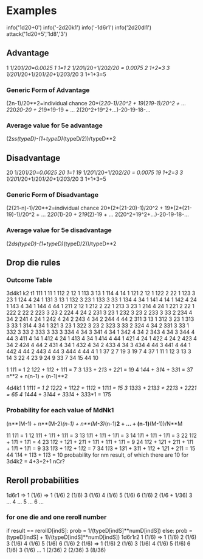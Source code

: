 # Examples

info('1d20+0')
info('-2d20k1')
info('-1d6r1')
info('2d20dl1')
attack('1d20+5','1d8','3')

## Advantage

1   1/20*1/20=0.0025
1   1=1
2   1/20*1/20+1/20*2/20 = 0.0075
2   1+2=3
3   1/20*1/20+1/20*1/20+1/20*3/20
3   1+1+3=5

### Generic Form of Advantage

(2n-1)/20**2=individual chance
20*(2*20-1)/20^2 + 19*(2*19-1)/20^2 + ...
2*20*20-20 + 2*19*19-19 + ...
2(20^2+19^2+...)-20-19-18-...

### Average value for 5e advantage

(2*ss(typeD)-(1+typeD)*(typeD/2))/typeD**2

## Disadvantage

20   1/20*1/20=0.0025
20   1=1
19   1/20*1/20+1/20*2/20 = 0.0075
19   1+2=3
3   1/20*1/20+1/20*1/20+1/20*3/20
3   1+1+3=5

### Generic Form of Disadvantage

(2(21-n)-1)/20**2=individual chance
20*(2*(21-20)-1)/20^2 + 19*(2*(21-19)-1)/20^2 + ...
2*20*(1)-20 + 2*19*(2)-19 + ...
2(20^2+19^2+...)-20-19-18-...

### Average value for 5e disadvantage

(2*ds(typeD)-(1+typeD)*(typeD/2))/typeD**2

## Drop die rules

### Outcome Table

3d4k1   k2  t1
111 1   11  1
112 2   12  1
113 3   13  1
114 4   14  1
121 2   12  1
122 2   22  1
123 3   23  1
124 4   24  1
131 3   13  1
132 3   23  1
133 3   33  1
134 4   34  1
141 4   14  1
142 4   24  1
143 4   34  1
144 4   44  1
211 2   12  1
212 2   22  1
213 3   23  1
214 4   24  1
221 2   22  1
222 2   22  2
223 3   23  2
224 4   24  2
231 3   23  1
232 3   23  2
233 3   33  2
234 4   34  2
241 4   24  1
242 4   24  2
243 4   34  2
244 4   44  2
311 3   13  1
312 3   23  1
313 3   33  1
314 4   34  1
321 3   23  1
322 3   23  2
323 3   33  2
324 4   34  2
331 3   33  1
332 3   33  2
333 3   33  3
334 4   34  3
341 4   34  1
342 4   34  2
343 4   34  3
344 4   44  3
411 4   14  1
412 4   24  1
413 4   34  1
414 4   44  1
421 4   24  1
422 4   24  2
423 4   34  2
424 4   44  2
431 4   34  1
432 4   34  2
433 4   34  3
434 4   44  3
441 4   44  1
442 4   44  2
443 4   44  3
444 4   44  4
1   1       37
2   7       19
3   19      7
4   37      1
11      1
12      3
13      3
14      3
22      4
23      9
24      9
33      7
34      15
44      10

1   1*1*1 = 1
2   1*2*2 + 1*1*2 + 1*1*1 = 7
3   1*3*3 + 2*1*3 + 2*2*1 = 19
4   1*4*4 + 3*1*4 + 3*3*1 = 37
n**2 + n(n-1) + (n-1)**2

4d4k1
1   1*1*1*1 = 1
2   1*2*2*2 + 1*1*2*2 + 1*1*1*2 + 1*1*1*1 = 15
3   1*3*3*3 + 2*1*3*3 + 2*2*1*3 + 2*2*2*1 = 65
4   1*4*4*4 + 3*1*4*4 + 3*3*1*4 + 3*3*3*1 = 175

### Probability for each value of MdNk1

(n**(M-1) + n**(M-2)*(n-1) + n**(M-3)*(n-1)**2 + ... + (n-1)**(M-1))/N**M

11  1*1*1 = 1
12  1*1*1 + 1*1*1 + 1*1*1 = 3
13  1*1*1 + 1*1*1 + 1*1*1 = 3
14  1*1*1 + 1*1*1 + 1*1*1 = 3
22  1*1*2 + 1*1*1 + 1*1*1 = 4
23  1*1*2 + 1*2*1 + 2*1*1 + 1*1*1 + 1*1*1 + 1*1*1 = 9
24  1*1*2 + 1*2*1 + 2*1*1 + 1*1*1 + 1*1*1 + 1*1*1 = 9
33  1*1*3 + 1*1*2 + 1*1*2 = 7
34  1*1*3 + 1*3*1 + 3*1*1 + 1*1*2 + 1*2*1 + 2*1*1 = 15
44  1*1*4 + 1*1*3 + 1*1*3 = 10
probability for nm result, of which there are 10 for 3d4k2 = 4+3+2+1 nCr?

## Reroll probabilities

1d6r1 =>
1 (1/6) =>  1 (1/6)
            2 (1/6)
            3 (1/6)
            4 (1/6)
            5 (1/6)
            6 (1/6)
2 (1/6 + 1/36)
3 ...
4 ...
5 ...
6 ...

### for one die and one reroll number

if result == rerollD[indS]:
    prob = 1/(typeD[indS]**numD[indS])
else:
    prob = (typeD[indS] + 1)/(typeD[indS]**numD[indS])
1d6r1r2
1 (1/6) =>  1 (1/6)
            2 (1/6)
            3 (1/6)
            4 (1/6)
            5 (1/6)
            6 (1/6)
2 (1/6) =>  1 (1/6)
            2 (1/6)
            3 (1/6)
            4 (1/6)
            5 (1/6)
            6 (1/6)
3 (1/6)
...
1 (2/36)
2 (2/36)
3 (8/36)

